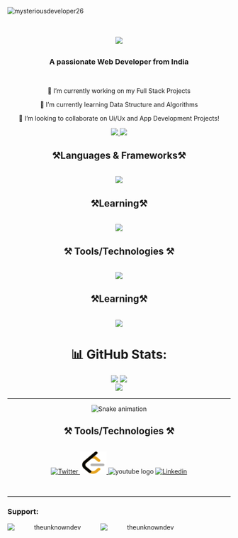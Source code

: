 <p align="left"> <img src="https://komarev.com/ghpvc/?username=mysteriousdeveloper26&label=Profile%20views&color=0e75b6&style=flat" alt="mysteriousdeveloper26" /> </p>
<h1 align="center">
    <img src="https://readme-typing-svg.herokuapp.com/?font=Righteous&size=35&center=true&vCenter=true&width=500&height=70&duration=4000&lines=Hi+There!+👋;+I'm+Mysterious+Developer!;" />
</h1>

<h3 align="center">A passionate Web Developer from India </h3>

<br/>

<div align="center">
 
 🔭  I’m currently working on my Full Stack Projects
 
  🌱 I’m currently learning Data Structure and Algorithms
  
👯 I’m looking to collaborate on Ui/Ux and App Development Projects!


 </div>
 
<div align="center"> 
  <a href="mailto:">
    <img src="https://img.shields.io/badge/Gmail-333333?style=for-the-badge&logo=gmail&logoColor=red" />
  </a>
  <a href="https://linkedin.com/in/" target="_blank">
    <img src="https://img.shields.io/badge/LinkedIn-0077B5?style=for-the-badge&logo=linkedin&logoColor=white" target="_blank" />
  </a>
  <!-- <a href="https://salesp07.github.io" target="_blank">
     <img src="https://img.shields.io/badge/Portfolio-FF5722?style=for-the-badge&logo=todoist&logoColor=white" target="_blank" /> <!-- sqlite, safari, google-chrome are other good icon options -->
<!--   </a> --> 
</div>



 
<h2 align="center">⚒️Languages & Frameworks⚒️</h2>
<br/>
<div align="center">
    <img src="https://skillicons.dev/icons?i=cpp,c,python,bootstrap,html,css,tailwind,nodejs,javascript,mongodb" />
    
</div>


<h2 align="center">⚒️Learning⚒️</h2>
<br/>
<div align="center">
    <img src="https://skillicons.dev/icons?i=flutter" />
    
<h2 align="center">⚒️ Tools/Technologies ⚒️</h2>
<br/>
<div align="center">
    <img src="https://skillicons.dev/icons?i=git,github,vscode,atom,ps,pr,xd,vercel,ae,ai,figma" />
    
</div>
<h2 align="center">⚒️Learning⚒️</h2>
<br/>
<div align="center">
    <img src="https://skillicons.dev/icons?i=blender" />
    
</div>
<!-- ----------- GITHUB STATS SECTION ------------ -->


# 📊 GitHub Stats:
![](https://github-readme-stats.vercel.app/api?username=mysteriousdeveloper26&theme=radical&hide_border=false&include_all_commits=false&count_private=false)
![](https://github-readme-streak-stats.herokuapp.com/?user=mysteriousdeveloper26&theme=radical&hide_border=false)<br/>
![](https://github-readme-stats.vercel.app/api/top-langs/?username=mysteriousdeveloper26&theme=radical&hide_border=false&include_all_commits=false&count_private=false&layout=compact)

<hr>


![Snake animation](https://raw.githubusercontent.com/{mysteriousdeveloper26}/mysteriousdeveloper26}/output/github-contribution-grid-snake-dark.gif)


<!-- ----------- CONNECT WITH ME SECTION -------------- -->

<h2 align="center">⚒️ Tools/Technologies ⚒️</h2>
<br/>
<div align="center">
    <a href="https://www.instagram.com/mysterious__developer/><img src="https://skillicons.dev/icons?i=instagram" alt="Instagram" >
    </a>
      <a href="https://www.youtube.com/watch?v=JIxRaOQfxAo"><img src="https://skillicons.dev/icons?i=twitter" alt="Twitter" >
    </a>
      <a href="https://www.youtube.com/watch?v=JIxRaOQfxAo"><img src="leetcode.svg" width="60" height="50" alt="Leetcode" >
    </a>
   <img src="https://raw.githubusercontent.com/maurodesouza/profile-readme-generator/master/src/assets/icons/social/youtube/default.svg" width="60" height="50" alt="youtube logo"  />
       <a href="https://www.youtube.com/watch?v=JIxRaOQfxAo"><img src="https://skillicons.dev/icons?i=linkedin" alt="Linkedin" >
    </a>


</div>
<br>
<br>

</p>


<hr>

<h3 align="left">Support:</h3>
<p><a href="https://www.buymeacoffee.com/theunknowndev"> <img align="left" src="https://cdn.buymeacoffee.com/buttons/v2/default-yellow.png" height="50" width="210" alt="theunknowndev" /></a><a href="https://ko-fi.com/theunknowndev"> <img align="left" src="https://cdn.ko-fi.com/cdn/kofi3.png?v=3" height="50" width="210" alt="theunknowndev" /></a></p><br><br>





<!-- ------ CONNECT WITH ME SECTION END ----------------- ---!>
